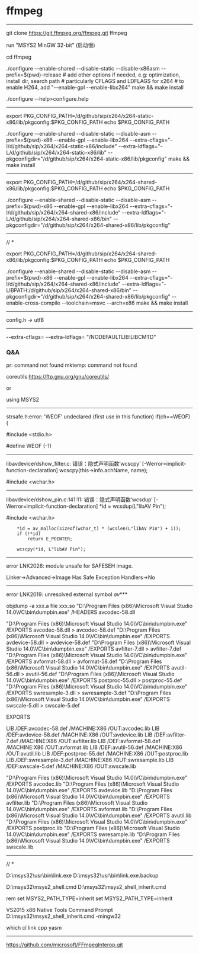 # ​ffmpeg

---

git clone https://git.ffmpeg.org/ffmpeg.git ffmpeg

run "MSYS2 MinGW 32-bit" (启动慢)

cd ffmpeg

./configure --enable-shared --disable-static --disable-x86asm --prefix=$(pwd)-release
                    # add other options if needed, e.g: optimization, install dir, search path 
                    # particularly CFLAGS and LDFLAGS for x264
                    # to enable H264, add "--enable-gpl --enable-libx264"
make && make install

./configure --help>configure.help

---

export PKG_CONFIG_PATH=/d/github/sip/x264/x264-static-x86/lib/pkgconfig:$PKG_CONFIG_PATH
echo $PKG_CONFIG_PATH

./configure --enable-shared --disable-static --disable-asm --prefix=$(pwd)-x86 --enable-gpl --enable-libx264 --extra-cflags="-I/d/github/sip/x264/x264-static-x86/include" --extra-ldflags="-L/d/github/sip/x264/x264-static-x86/lib" --pkgconfigdir="/d/github/sip/x264/x264-static-x86/lib/pkgconfig"
make && make install

---

export PKG_CONFIG_PATH=/d/github/sip/x264/x264-shared-x86/lib/pkgconfig:$PKG_CONFIG_PATH
echo $PKG_CONFIG_PATH

./configure --enable-shared --disable-static --disable-asm --prefix=$(pwd)-x86 --enable-gpl --enable-libx264 --extra-cflags="-I/d/github/sip/x264/x264-shared-x86/include" --extra-ldflags="-L/d/github/sip/x264/x264-shared-x86/bin" --pkgconfigdir="/d/github/sip/x264/x264-shared-x86/lib/pkgconfig"

---

// *

export PKG_CONFIG_PATH=/d/github/sip/x264/x264-shared-x86/lib/pkgconfig:$PKG_CONFIG_PATH
echo $PKG_CONFIG_PATH

./configure --enable-shared --disable-static --disable-asm --prefix=$(pwd)-x86 --enable-gpl --enable-libx264 --extra-cflags="-I/d/github/sip/x264/x264-shared-x86/include" --extra-ldflags="-LIBPATH:/d/github/sip/x264/x264-shared-x86/bin" --pkgconfigdir="/d/github/sip/x264/x264-shared-x86/lib/pkgconfig" --enable-cross-compile --toolchain=msvc --arch=x86
make && make install

---

config.h -> utf8

---

--extra-cflags=
--extra-ldflags=
"/NODEFAULTLIB:LIBCMTD"

### Q&A

pr: command not found
mktemp: command not found

coreutils
https://ftp.gnu.org/gnu/coreutils/

or

using MSYS2

---

strsafe.h:error: 'WEOF' undeclared (first use in this function)
if(ch==WEOF) {

#include <stdio.h>

#define WEOF    (-1)

---

libavdevice/dshow_filter.c: 错误：隐式声明函数‘wcscpy’ [-Werror=implicit-function-declaration]
wcscpy(this->info.achName, name);

#include <wchar.h>

---

libavdevice/dshow_pin.c:141:11: 错误：隐式声明函数‘wcsdup’ [-Werror=implicit-function-declaration]
*id = wcsdup(L"libAV Pin");

#include <wchar.h>

```
    *id = av_malloc(sizeof(wchar_t) * (wcslen(L"libAV Pin") + 1));
    if (!*id)
        return E_POINTER;

    wcscpy(*id, L"libAV Pin");

```

---

error LNK2026: module unsafe for SAFESEH image.

Linker->Advanced->Image Has Safe Exception Handlers->No

---

error LNK2019: unresolved external symbol _av_***

objdump -a xxx.a
file xxx.so
"D:\Program Files (x86)\Microsoft Visual Studio 14.0\VC\bin\dumpbin.exe" /HEADERS avcodec-58.dll

"D:\Program Files (x86)\Microsoft Visual Studio 14.0\VC\bin\dumpbin.exe" /EXPORTS avcodec-58.dll   > avcodec-58.def
"D:\Program Files (x86)\Microsoft Visual Studio 14.0\VC\bin\dumpbin.exe" /EXPORTS avdevice-58.dll  > avdevice-58.def
"D:\Program Files (x86)\Microsoft Visual Studio 14.0\VC\bin\dumpbin.exe" /EXPORTS avfilter-7.dll   > avfilter-7.def
"D:\Program Files (x86)\Microsoft Visual Studio 14.0\VC\bin\dumpbin.exe" /EXPORTS avformat-58.dll  > avformat-58.def
"D:\Program Files (x86)\Microsoft Visual Studio 14.0\VC\bin\dumpbin.exe" /EXPORTS avutil-56.dll    > avutil-56.def
"D:\Program Files (x86)\Microsoft Visual Studio 14.0\VC\bin\dumpbin.exe" /EXPORTS postproc-55.dll  > postproc-55.def
"D:\Program Files (x86)\Microsoft Visual Studio 14.0\VC\bin\dumpbin.exe" /EXPORTS swresample-3.dll > swresample-3.def
"D:\Program Files (x86)\Microsoft Visual Studio 14.0\VC\bin\dumpbin.exe" /EXPORTS swscale-5.dll    > swscale-5.def

EXPORTS

LIB /DEF:avcodec-58.def    /MACHINE:X86 /OUT:avcodec.lib
LIB /DEF:avdevice-58.def   /MACHINE:X86 /OUT:avdevice.lib
LIB /DEF:avfilter-7.def    /MACHINE:X86 /OUT:avfilter.lib
LIB /DEF:avformat-58.def   /MACHINE:X86 /OUT:avformat.lib
LIB /DEF:avutil-56.def     /MACHINE:X86 /OUT:avutil.lib
LIB /DEF:postproc-55.def   /MACHINE:X86 /OUT:postproc.lib
LIB /DEF:swresample-3.def  /MACHINE:X86 /OUT:swresample.lib
LIB /DEF:swscale-5.def     /MACHINE:X86 /OUT:swscale.lib

"D:\Program Files (x86)\Microsoft Visual Studio 14.0\VC\bin\dumpbin.exe" /EXPORTS avcodec.lib
"D:\Program Files (x86)\Microsoft Visual Studio 14.0\VC\bin\dumpbin.exe" /EXPORTS avdevice.lib
"D:\Program Files (x86)\Microsoft Visual Studio 14.0\VC\bin\dumpbin.exe" /EXPORTS avfilter.lib
"D:\Program Files (x86)\Microsoft Visual Studio 14.0\VC\bin\dumpbin.exe" /EXPORTS avformat.lib
"D:\Program Files (x86)\Microsoft Visual Studio 14.0\VC\bin\dumpbin.exe" /EXPORTS avutil.lib
"D:\Program Files (x86)\Microsoft Visual Studio 14.0\VC\bin\dumpbin.exe" /EXPORTS postproc.lib
"D:\Program Files (x86)\Microsoft Visual Studio 14.0\VC\bin\dumpbin.exe" /EXPORTS swresample.lib
"D:\Program Files (x86)\Microsoft Visual Studio 14.0\VC\bin\dumpbin.exe" /EXPORTS swscale.lib

---

// *

‪D:\msys32\usr\bin\link.exe
‪D:\msys32\usr\bin\link.exe.backup

D:\msys32\msys2_shell.cmd
D:\msys32\msys2_shell_inherit.cmd

rem set MSYS2_PATH_TYPE=inherit
set MSYS2_PATH_TYPE=inherit

VS2015 x86 Native Tools Command Prompt
D:\msys32\msys2_shell_inherit.cmd -mingw32

which cl link cpp yasm

---

https://github.com/microsoft/FFmpegInterop.git
